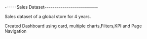 ------Sales Dataset---------------------------

Sales dataset of a global store for 4 years.

Created Dashboard using card, multiple charts,Filters,KPI  and Page Navigation
